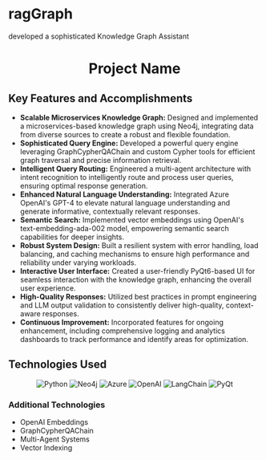 # ragGraph
developed a sophisticated Knowledge Graph Assistant

<h1 align="center">Project Name</h1>

<h2>Key Features and Accomplishments</h2>

<ul>
  <li><strong>Scalable Microservices Knowledge Graph:</strong> Designed and implemented a microservices-based knowledge graph using Neo4j, integrating data from diverse sources to create a robust and flexible foundation.</li>
  <li><strong>Sophisticated Query Engine:</strong> Developed a powerful query engine leveraging GraphCypherQAChain and custom Cypher tools for efficient graph traversal and precise information retrieval.</li>
  <li><strong>Intelligent Query Routing:</strong> Engineered a multi-agent architecture with intent recognition to intelligently route and process user queries, ensuring optimal response generation.</li>
  <li><strong>Enhanced Natural Language Understanding:</strong> Integrated Azure OpenAI's GPT-4 to elevate natural language understanding and generate informative, contextually relevant responses.</li>
  <li><strong>Semantic Search:</strong> Implemented vector embeddings using OpenAI's text-embedding-ada-002 model, empowering semantic search capabilities for deeper insights.</li>
  <li><strong>Robust System Design:</strong> Built a resilient system with error handling, load balancing, and caching mechanisms to ensure high performance and reliability under varying workloads.</li>
  <li><strong>Interactive User Interface:</strong> Created a user-friendly PyQt6-based UI for seamless interaction with the knowledge graph, enhancing the overall user experience.</li>
  <li><strong>High-Quality Responses:</strong> Utilized best practices in prompt engineering and LLM output validation to consistently deliver high-quality, context-aware responses.</li>
  <li><strong>Continuous Improvement:</strong> Incorporated features for ongoing enhancement, including comprehensive logging and analytics dashboards to track performance and identify areas for optimization.</li>
</ul>

<h2>Technologies Used</h2>

<p align="center">
  <img src="https://img.shields.io/badge/-Python-3776AB?style=for-the-badge&logo=Python&logoColor=white" alt="Python">
  <img src="https://img.shields.io/badge/-Neo4j-008CC1?style=for-the-badge&logo=neo4j&logoColor=white" alt="Neo4j">
  <img src="https://img.shields.io/badge/-Azure-0089D6?style=for-the-badge&logo=microsoft-azure&logoColor=white" alt="Azure">
  <img src="https://img.shields.io/badge/-OpenAI-412991?style=for-the-badge&logo=openai&logoColor=white" alt="OpenAI">
  <img src="https://img.shields.io/badge/-LangChain-121212?style=for-the-badge" alt="LangChain">
  <img src="https://img.shields.io/badge/-PyQt6-41CD52?style=for-the-badge&logo=qt&logoColor=white" alt="PyQt">
</p>

<h3>Additional Technologies</h3>

<ul>
  <li>OpenAI Embeddings</li>
  <li>GraphCypherQAChain</li>
  <li>Multi-Agent Systems</li>
  <li>Vector Indexing</li>
</ul>
